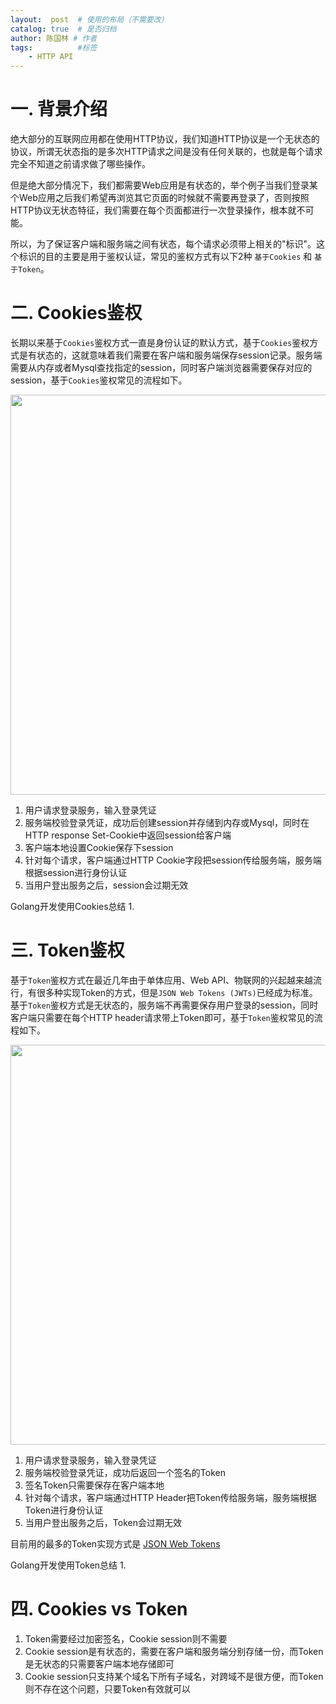 ```yaml
---
layout:  post  # 使用的布局（不需要改）
catalog: true  # 是否归档
author: 陈国林 # 作者
tags:          #标签
    - HTTP API
---
```


# 一. 背景介绍
绝大部分的互联网应用都在使用HTTP协议，我们知道HTTP协议是一个无状态的协议，所谓无状态指的是多次HTTP请求之间是没有任何关联的，也就是每个请求完全不知道之前请求做了哪些操作。

但是绝大部分情况下，我们都需要Web应用是有状态的，举个例子当我们登录某个Web应用之后我们希望再浏览其它页面的时候就不需要再登录了，否则按照HTTP协议无状态特征，我们需要在每个页面都进行一次登录操作，根本就不可能。

所以，为了保证客户端和服务端之间有状态，每个请求必须带上相关的"标识"。这个标识的目的主要是用于鉴权认证，常见的鉴权方式有以下2种 `基于Cookies` 和 `基于Token`。

# 二. Cookies鉴权
长期以来基于`Cookies`鉴权方式一直是身份认证的默认方式，基于`Cookies`鉴权方式是有状态的，这就意味着我们需要在客户端和服务端保存session记录。服务端需要从内存或者Mysql查找指定的session，同时客户端浏览器需要保存对应的session，基于`Cookies`鉴权常见的流程如下。

<img src="https://github.com/chenguolin/chenguolin.github.io/blob/master/data/image/http-api-cookie-auth.png?raw=true" width="640" />

1. 用户请求登录服务，输入登录凭证
2. 服务端校验登录凭证，成功后创建session并存储到内存或Mysql，同时在HTTP response Set-Cookie中返回session给客户端
3. 客户端本地设置Cookie保存下session
4. 针对每个请求，客户端通过HTTP Cookie字段把session传给服务端，服务端根据session进行身份认证
5. 当用户登出服务之后，session会过期无效

Golang开发使用Cookies总结
1. 

# 三. Token鉴权
基于`Token`鉴权方式在最近几年由于单体应用、Web API、物联网的兴起越来越流行，有很多种实现Token的方式，但是`JSON Web Tokens (JWTs)`已经成为标准。基于`Token`鉴权方式是无状态的，服务端不再需要保存用户登录的session，同时客户端只需要在每个HTTP header请求带上Token即可，基于`Token`鉴权常见的流程如下。

<img src="https://github.com/chenguolin/chenguolin.github.io/blob/master/data/image/http-api-token-auth.png?raw=true" width="640" />

1. 用户请求登录服务，输入登录凭证
2. 服务端校验登录凭证，成功后返回一个签名的Token
3. 签名Token只需要保存在客户端本地
4. 针对每个请求，客户端通过HTTP Header把Token传给服务端，服务端根据Token进行身份认证
5. 当用户登出服务之后，Token会过期无效

目前用的最多的Token实现方式是 [JSON Web Tokens](https://jwt.io/introduction/)

Golang开发使用Token总结
1. 

# 四. Cookies vs Token
1. Token需要经过加密签名，Cookie session则不需要
2. Cookie session是有状态的，需要在客户端和服务端分别存储一份，而Token是无状态的只需要客户端本地存储即可
3. Cookie session只支持某个域名下所有子域名，对跨域不是很方便，而Token则不存在这个问题，只要Token有效就可以


